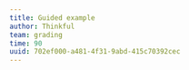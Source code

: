 ```yaml
---
title: Guided example
author: Thinkful
team: grading
time: 90
uuid: 702ef000-a481-4f31-9abd-415c70392cec
---
```


<jupyter notebook-name="random_forest_guided_example" course-code="DSBC" />